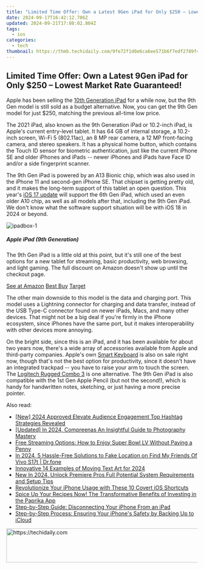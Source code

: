 ```yaml
---
title: "Limited Time Offer: Own a Latest 9Gen iPad for Only $250 – Lowest Market Rate Guaranteed!"
date: 2024-09-17T16:42:12.786Z
updated: 2024-09-21T17:08:02.804Z
tags:
  - ios
categories:
  - tech
thumbnail: https://thmb.techidaily.com/9fe72f1d0e6ca6ee571b6f7edf2789f41fef5ef62ab0c6bea8f5811900f8a5c3.jpg
---
```


## Limited Time Offer: Own a Latest 9Gen iPad for Only $250 – Lowest Market Rate Guaranteed!

Apple has been selling the [10th Generation iPad](https://screen-activity-recording.techidaily.com/new-2024-approved-master-your-recordings-on-macos-with-these-top-microphones/) for a while now, but the 9th Gen model is still sold as a budget alternative. Now, you can get the 9th Gen model for just $250, matching the previous all-time low price.

 The 2021 iPad, also known as the 9th Generation iPad or 10.2-inch iPad, is Apple's current entry-level tablet. It has 64 GB of internal storage, a 10.2-inch screen, Wi-Fi 5 (802.11ac), an 8 MP rear camera, a 12 MP front-facing camera, and stereo speakers. It has a physical home button, which contains the Touch ID sensor for biometric authentication, just like the current iPhone SE and older iPhones and iPads -- newer iPhones and iPads have Face ID and/or a side fingerprint scanner.

 The 9th Gen iPad is powered by an A13 Bionic chip, which was also used in the iPhone 11 and second-gen iPhone SE. That chipset is getting pretty old, and it makes the long-term support of this tablet an open question. This year's [iOS 17 update](https://sim-unlock.techidaily.com/in-2024-how-to-check-if-your-zte-nubia-z60-ultra-is-unlocked-by-drfone-android/) will support the 6th Gen iPad, which used an even older A10 chip, as well as all models after that, including the 9th Gen iPad. We don't know what the software support situation will be with iOS 18 in 2024 or beyond.

![ipadbox-1](https://static1.howtogeekimages.com/wordpress/wp-content/uploads/2023/07/ipadbox-1.jpg) 

#####  Apple iPad (9th Generation)

The 9th Gen iPad is a little old at this point, but it's still one of the best options for a new tablet for streaming, basic productivity, web browsing, and light gaming. The full discount on Amazon doesn't show up until the checkout page.

[See at Amazon](https://www.amazon.com/2021-Apple-10-2-inch-iPad-Wi-Fi/dp/B09G9FPHY6) [Best Buy](https://shop-links.co/link/?exclusive=1&publisher_slug=itechdaily19598&url=https%3A%2F%2Fwww.bestbuy.com%2Fsite%2Fapple__102inch_ipad_%2F4901809.p%3FskuId%3D4901809) [Target](https://shop-links.co/link/?exclusive=1&publisher_slug=itechdaily19598&url=https%3A%2F%2Fwww.target.com%2Fp%2Fapple%255Fipad%255F102inch%255Fw%2F-%2FA-54184187) 

 The other main downside to this model is the data and charging port. This model uses a Lightning connector for charging and data transfer, instead of the USB Type-C connector found on newer iPads, Macs, and many other devices. That might not be a big deal if you're firmly in the iPhone ecosystem, since iPhones have the same port, but it makes interoperability with other devices more annoying.

 On the bright side, since this is an iPad, and it has been available for about two years now, there's a wide array of accessories available from Apple and third-party companies. Apple's own [Smart Keyboard](https://www.amazon.com/Apple-Smart-Keyboard-iPad-Generation/dp/B0863F5KCT?tag=hotoge-20&ascsubtag=UUhtgUeUpU227821&asc%5Frefurl=https%3A%2F%2Fwww.howtogeek.com%2F903122%2Fgrab-a-9th-gen-ipad-for-just-250-the-lowest-price-yet%2F&asc%5Fcampaign=Short-Term) is also on sale right now, though that's not the best option for productivity, since it doesn't have an integrated trackpad -- you have to raise your arm to touch the screen. The [Logitech Rugged Combo 3](https://www.amazon.com/Logitech-Keyboard-Connector-Generation-Education/dp/B09CG88DZD?tag=hotoge-20&ascsubtag=UUhtgUeUpU227821&asc%5Frefurl=https%3A%2F%2Fwww.howtogeek.com%2F903122%2Fgrab-a-9th-gen-ipad-for-just-250-the-lowest-price-yet%2F&asc%5Fcampaign=Short-Term) is one alternative. The 9th Gen iPad is also compatible with the 1st Gen Apple Pencil (but not the second!), which is handy for handwritten notes, sketching, or just having a more precise pointer.

<ins class="adsbygoogle"
     style="display:block"
     data-ad-format="autorelaxed"
     data-ad-client="ca-pub-7571918770474297"
     data-ad-slot="1223367746"></ins>

<ins class="adsbygoogle"
     style="display:block"
     data-ad-client="ca-pub-7571918770474297"
     data-ad-slot="8358498916"
     data-ad-format="auto"
     data-full-width-responsive="true"></ins>

<span class="atpl-alsoreadstyle">Also read:</span>
<div><ul>
<li><a href="https://youtube-webster.techidaily.com/024-approved-elevate-audience-engagement-top-hashtag-strategies-revealed/"><u>[New] 2024 Approved Elevate Audience Engagement Top Hashtag Strategies Revealed</u></a></li>
<li><a href="https://fox-boxes.techidaily.com/updated-in-2024-compreenas-an-insightful-guide-to-photography-mastery/"><u>[Updated] In 2024, Compreenas An Insightful Guide to Photography Mastery</u></a></li>
<li><a href="https://eaxpv-info.techidaily.com/free-streaming-options-how-to-enjoy-super-bowl-lv-without-paying-a-penny/"><u>Free Streaming Options: How to Enjoy Super Bowl LV Without Paying a Penny</u></a></li>
<li><a href="https://change-location.techidaily.com/in-2024-5-hassle-free-solutions-to-fake-location-on-find-my-friends-of-vivo-s17t-drfone-by-drfone-virtual-android/"><u>In 2024, 5 Hassle-Free Solutions to Fake Location on Find My Friends Of Vivo S17t | Dr.fone</u></a></li>
<li><a href="https://some-knowledge.techidaily.com/innovative-14-examples-of-moving-text-art-for-2024/"><u>Innovative 14 Examples of Moving Text Art for 2024</u></a></li>
<li><a href="https://video-content-creator.techidaily.com/new-in-2024-unlock-premiere-pros-full-potential-system-requirements-and-setup-tips/"><u>New In 2024, Unlock Premiere Pros Full Potential System Requirements and Setup Tips</u></a></li>
<li><a href="https://os-tips.techidaily.com/revolutionize-your-iphone-usage-with-these-10-covert-ios-shortcuts/"><u>Revolutionize Your iPhone Usage with These 10 Covert iOS Shortcuts</u></a></li>
<li><a href="https://os-tips.techidaily.com/spice-up-your-recipes-now-the-transformative-benefits-of-investing-in-the-paprika-app/"><u>Spice Up Your Recipes Now! The Transformative Benefits of Investing in the Paprika App</u></a></li>
<li><a href="https://os-tips.techidaily.com/step-by-step-guide-disconnecting-your-iphone-from-an-ipad/"><u>Step-by-Step Guide: Disconnecting Your iPhone From an iPad</u></a></li>
<li><a href="https://os-tips.techidaily.com/step-by-step-process-ensuring-your-iphones-safety-by-backing-up-to-icloud/"><u>Step-by-Step Process: Ensuring Your iPhone's Safety by Backing Up to iCloud</u></a></li>
</ul></div>

<!-- affiliate ads begin -->
<a href="https://appsumo.8odi.net/c/5597632/2100529/7443" target="_top" id="2100529">
  <img src="//a.impactradius-go.com/display-ad/7443-2100529" border="0" alt="https://techidaily.com" width="728" height="90"/>
</a>
<img height="0" width="0" src="https://appsumo.8odi.net/i/5597632/2100529/7443" style="position:absolute;visibility:hidden;" border="0" />
<!-- affiliate ads end -->

